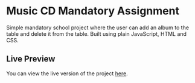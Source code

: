 # Music CD Mandatory Assignment

Simple mandatory school project where the user can add an album to the table and delete it from the table. Built using plain JavaScript, HTML and CSS.

## Live Preview

You can view the live version of the project [here](https://music-cd-mandatory.vercel.app/).